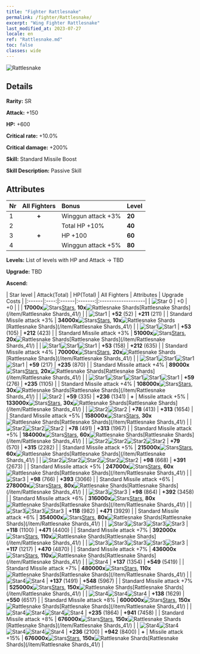 ```yaml
---
title: "Fighter Rattlesnake"
permalink: /fighter/Rattlesnake/
excerpt: "Wing Fighter Rattlesnake"
last_modified_at: 2023-07-27
locale: en
ref: "Rattlesnake.md"
toc: false
classes: wide
---
```



 ![Rattlesnake](/images/ship/fj_img13.png)

## Details

 **Rarity:** SR 

 **Attack:** +150

 **HP:** +600

 **Critical rate:** +10.0%

 **Critical damage:** +200%

 **Skill:** Standard Missile Boost

 **Skill Description:**  Passive Skill

## Attributes

  |  Nr | All Fighters | Bonus | Level |
  |:----|:-------------:|:--------------------|:--------|
  | 1  | **+**  | Winggun attack +3%  | **20** |
  | 2  |   | Total HP +10%  | **40** |
  | 3  | **+**  | HP +100  | **60** |
  | 4  |   | Winggun attack +5%  | **80** |


 **Levels:**  List of levels with HP and Attack -> TBD

 **Upgrade:**  TBD

 **Ascend:**  

  |  Star level | Attack(Total) | HP(Total) | All Fighters | Attributes | Upgrade Costs |
  |:------|:----:|:------|:-------:|:-------------------|
  | ![Star 0](/images/s0.png)  | +0  | +0  |  |    | **17000x**![Stars](/images/item/Stars_p.png)[Stars](/item/Stars_2/), **10x**![Rattlesnake Shards](/images/item/Rattlesnake_Shards_p.png)[Rattlesnake Shards](/item/Rattlesnake Shards_41/) |
  | ![Star1](/images/s1.png)  | **+52** (52)  | **+211** (211)  |   | Standard Missile attack +3%  | **34000x**![Stars](/images/item/Stars_p.png)[Stars](/item/Stars_2/), **10x**![Rattlesnake Shards](/images/item/Rattlesnake_Shards_p.png)[Rattlesnake Shards](/item/Rattlesnake Shards_41/) |
  | ![Star1](/images/s1.png)![Star1](/images/s1.png)  | **+53** (105)  | **+212** (423)  |   | Standard Missile attack +3%  | **51000x**![Stars](/images/item/Stars_p.png)[Stars](/item/Stars_2/), **20x**![Rattlesnake Shards](/images/item/Rattlesnake_Shards_p.png)[Rattlesnake Shards](/item/Rattlesnake Shards_41/) |
  | ![Star1](/images/s1.png)![Star1](/images/s1.png)![Star1](/images/s1.png)  | **+53** (158)  | **+212** (635)  |   | Standard Missile attack +4%  | **70000x**![Stars](/images/item/Stars_p.png)[Stars](/item/Stars_2/), **20x**![Rattlesnake Shards](/images/item/Rattlesnake_Shards_p.png)[Rattlesnake Shards](/item/Rattlesnake Shards_41/) |
  | ![Star1](/images/s1.png)![Star1](/images/s1.png)![Star1](/images/s1.png)![Star1](/images/s1.png)  | **+59** (217)  | **+235** (870)  |   | Standard Missile attack +4%  | **89000x**![Stars](/images/item/Stars_p.png)[Stars](/item/Stars_2/), **20x**![Rattlesnake Shards](/images/item/Rattlesnake_Shards_p.png)[Rattlesnake Shards](/item/Rattlesnake Shards_41/) |
  | ![Star1](/images/s1.png)![Star1](/images/s1.png)![Star1](/images/s1.png)![Star1](/images/s1.png)![Star1](/images/s1.png)  | **+59** (276)  | **+235** (1105)  |   | Standard Missile attack +4%  | **108000x**![Stars](/images/item/Stars_p.png)[Stars](/item/Stars_2/), **30x**![Rattlesnake Shards](/images/item/Rattlesnake_Shards_p.png)[Rattlesnake Shards](/item/Rattlesnake Shards_41/) |
  | ![Star2](/images/s2.png)  | **+59** (335)  | **+236** (1341)  | **+**  | Missile attack +5%  | **133000x**![Stars](/images/item/Stars_p.png)[Stars](/item/Stars_2/), **30x**![Rattlesnake Shards](/images/item/Rattlesnake_Shards_p.png)[Rattlesnake Shards](/item/Rattlesnake Shards_41/) |
  | ![Star2](/images/s2.png)![Star2](/images/s2.png)  | **+78** (413)  | **+313** (1654)  |   | Standard Missile attack +5%  | **158000x**![Stars](/images/item/Stars_p.png)[Stars](/item/Stars_2/), **30x**![Rattlesnake Shards](/images/item/Rattlesnake_Shards_p.png)[Rattlesnake Shards](/item/Rattlesnake Shards_41/) |
  | ![Star2](/images/s2.png)![Star2](/images/s2.png)![Star2](/images/s2.png)  | **+78** (491)  | **+313** (1967)  |   | Standard Missile attack +5%  | **184000x**![Stars](/images/item/Stars_p.png)[Stars](/item/Stars_2/), **60x**![Rattlesnake Shards](/images/item/Rattlesnake_Shards_p.png)[Rattlesnake Shards](/item/Rattlesnake Shards_41/) |
  | ![Star2](/images/s2.png)![Star2](/images/s2.png)![Star2](/images/s2.png)![Star2](/images/s2.png)  | **+79** (570)  | **+315** (2282)  |   | Standard Missile attack +5%  | **215000x**![Stars](/images/item/Stars_p.png)[Stars](/item/Stars_2/), **60x**![Rattlesnake Shards](/images/item/Rattlesnake_Shards_p.png)[Rattlesnake Shards](/item/Rattlesnake Shards_41/) |
  | ![Star2](/images/s2.png)![Star2](/images/s2.png)![Star2](/images/s2.png)![Star2](/images/s2.png)![Star2](/images/s2.png)  | **+98** (668)  | **+391** (2673)  |   | Standard Missile attack +5%  | **247000x**![Stars](/images/item/Stars_p.png)[Stars](/item/Stars_2/), **60x**![Rattlesnake Shards](/images/item/Rattlesnake_Shards_p.png)[Rattlesnake Shards](/item/Rattlesnake Shards_41/) |
  | ![Star3](/images/s3.png)  | **+98** (766)  | **+393** (3066)  |   | Standard Missile attack +6%  | **278000x**![Stars](/images/item/Stars_p.png)[Stars](/item/Stars_2/), **80x**![Rattlesnake Shards](/images/item/Rattlesnake_Shards_p.png)[Rattlesnake Shards](/item/Rattlesnake Shards_41/) |
  | ![Star3](/images/s3.png)![Star3](/images/s3.png)  | **+98** (864)  | **+392** (3458)  |   | Standard Missile attack +6%  | **316000x**![Stars](/images/item/Stars_p.png)[Stars](/item/Stars_2/), **80x**![Rattlesnake Shards](/images/item/Rattlesnake_Shards_p.png)[Rattlesnake Shards](/item/Rattlesnake Shards_41/) |
  | ![Star3](/images/s3.png)![Star3](/images/s3.png)![Star3](/images/s3.png)  | **+118** (982)  | **+471** (3929)  |   | Standard Missile attack +6%  | **354000x**![Stars](/images/item/Stars_p.png)[Stars](/item/Stars_2/), **80x**![Rattlesnake Shards](/images/item/Rattlesnake_Shards_p.png)[Rattlesnake Shards](/item/Rattlesnake Shards_41/) |
  | ![Star3](/images/s3.png)![Star3](/images/s3.png)![Star3](/images/s3.png)![Star3](/images/s3.png)  | **+118** (1100)  | **+471** (4400)  |   | Standard Missile attack +7%  | **392000x**![Stars](/images/item/Stars_p.png)[Stars](/item/Stars_2/), **110x**![Rattlesnake Shards](/images/item/Rattlesnake_Shards_p.png)[Rattlesnake Shards](/item/Rattlesnake Shards_41/) |
  | ![Star3](/images/s3.png)![Star3](/images/s3.png)![Star3](/images/s3.png)![Star3](/images/s3.png)![Star3](/images/s3.png)  | **+117** (1217)  | **+470** (4870)  |   | Standard Missile attack +7%  | **436000x**![Stars](/images/item/Stars_p.png)[Stars](/item/Stars_2/), **110x**![Rattlesnake Shards](/images/item/Rattlesnake_Shards_p.png)[Rattlesnake Shards](/item/Rattlesnake Shards_41/) |
  | ![Star4](/images/s4.png)  | **+137** (1354)  | **+549** (5419)  |   | Standard Missile attack +7%  | **480000x**![Stars](/images/item/Stars_p.png)[Stars](/item/Stars_2/), **110x**![Rattlesnake Shards](/images/item/Rattlesnake_Shards_p.png)[Rattlesnake Shards](/item/Rattlesnake Shards_41/) |
  | ![Star4](/images/s4.png)![Star4](/images/s4.png)  | **+137** (1491)  | **+548** (5967)  |   | Standard Missile attack +7%  | **525000x**![Stars](/images/item/Stars_p.png)[Stars](/item/Stars_2/), **150x**![Rattlesnake Shards](/images/item/Rattlesnake_Shards_p.png)[Rattlesnake Shards](/item/Rattlesnake Shards_41/) |
  | ![Star4](/images/s4.png)![Star4](/images/s4.png)![Star4](/images/s4.png)  | **+138** (1629)  | **+550** (6517)  |   | Standard Missile attack +8%  | **600000x**![Stars](/images/item/Stars_p.png)[Stars](/item/Stars_2/), **150x**![Rattlesnake Shards](/images/item/Rattlesnake_Shards_p.png)[Rattlesnake Shards](/item/Rattlesnake Shards_41/) |
  | ![Star4](/images/s4.png)![Star4](/images/s4.png)![Star4](/images/s4.png)![Star4](/images/s4.png)  | **+235** (1864)  | **+941** (7458)  |   | Standard Missile attack +8%  | **676000x**![Stars](/images/item/Stars_p.png)[Stars](/item/Stars_2/), **150x**![Rattlesnake Shards](/images/item/Rattlesnake_Shards_p.png)[Rattlesnake Shards](/item/Rattlesnake Shards_41/) |
  | ![Star4](/images/s4.png)![Star4](/images/s4.png)![Star4](/images/s4.png)![Star4](/images/s4.png)![Star4](/images/s4.png)  | **+236** (2100)  | **+942** (8400)  | **+**  | Missile attack +15%  | **676000x**![Stars](/images/item/Stars_p.png)[Stars](/item/Stars_2/), **150x**![Rattlesnake Shards](/images/item/Rattlesnake_Shards_p.png)[Rattlesnake Shards](/item/Rattlesnake Shards_41/) |

